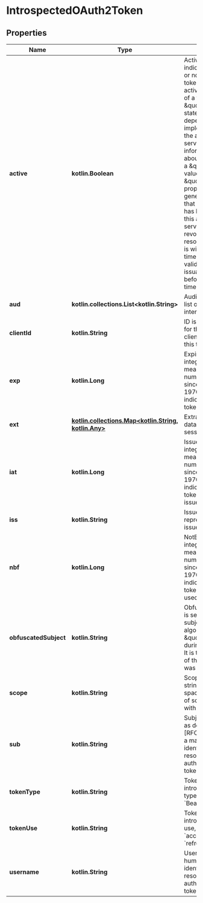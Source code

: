 
# IntrospectedOAuth2Token

## Properties
| Name | Type | Description | Notes |
| ------------ | ------------- | ------------- | ------------- |
| **active** | **kotlin.Boolean** | Active is a boolean indicator of whether or not the presented token is currently active.  The specifics of a token&#39;s \&quot;active\&quot; state will vary depending on the implementation of the authorization server and the information it keeps about its tokens, but a \&quot;true\&quot; value return for the \&quot;active\&quot; property will generally indicate that a given token has been issued by this authorization server, has not been revoked by the resource owner, and is within its given time window of validity (e.g., after its issuance time and before its expiration time). |  |
| **aud** | **kotlin.collections.List&lt;kotlin.String&gt;** | Audience contains a list of the token&#39;s intended audiences. |  [optional] |
| **clientId** | **kotlin.String** | ID is aclient identifier for the OAuth 2.0 client that requested this token. |  [optional] |
| **exp** | **kotlin.Long** | Expires at is an integer timestamp, measured in the number of seconds since January 1 1970 UTC, indicating when this token will expire. |  [optional] |
| **ext** | [**kotlin.collections.Map&lt;kotlin.String, kotlin.Any&gt;**](kotlin.Any.md) | Extra is arbitrary data set by the session. |  [optional] |
| **iat** | **kotlin.Long** | Issued at is an integer timestamp, measured in the number of seconds since January 1 1970 UTC, indicating when this token was originally issued. |  [optional] |
| **iss** | **kotlin.String** | IssuerURL is a string representing the issuer of this token |  [optional] |
| **nbf** | **kotlin.Long** | NotBefore is an integer timestamp, measured in the number of seconds since January 1 1970 UTC, indicating when this token is not to be used before. |  [optional] |
| **obfuscatedSubject** | **kotlin.String** | ObfuscatedSubject is set when the subject identifier algorithm was set to \&quot;pairwise\&quot; during authorization. It is the &#x60;sub&#x60; value of the ID Token that was issued. |  [optional] |
| **scope** | **kotlin.String** | Scope is a JSON string containing a space-separated list of scopes associated with this token. |  [optional] |
| **sub** | **kotlin.String** | Subject of the token, as defined in JWT [RFC7519]. Usually a machine-readable identifier of the resource owner who authorized this token. |  [optional] |
| **tokenType** | **kotlin.String** | TokenType is the introspected token&#39;s type, typically &#x60;Bearer&#x60;. |  [optional] |
| **tokenUse** | **kotlin.String** | TokenUse is the introspected token&#39;s use, for example &#x60;access_token&#x60; or &#x60;refresh_token&#x60;. |  [optional] |
| **username** | **kotlin.String** | Username is a human-readable identifier for the resource owner who authorized this token. |  [optional] |



